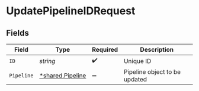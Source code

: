 # UpdatePipelineIDRequest


## Fields

| Field                                               | Type                                                | Required                                            | Description                                         |
| --------------------------------------------------- | --------------------------------------------------- | --------------------------------------------------- | --------------------------------------------------- |
| `ID`                                                | *string*                                            | :heavy_check_mark:                                  | Unique ID                                           |
| `Pipeline`                                          | [*shared.Pipeline](../../models/shared/pipeline.md) | :heavy_minus_sign:                                  | Pipeline object to be updated                       |